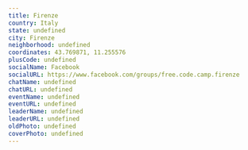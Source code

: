 ```yaml
---
title: Firenze
country: Italy
state: undefined
city: Firenze
neighborhood: undefined
coordinates: 43.769871, 11.255576
plusCode: undefined
socialName: Facebook
socialURL: https://www.facebook.com/groups/free.code.camp.firenze
chatName: undefined
chatURL: undefined
eventName: undefined
eventURL: undefined
leaderName: undefined
leaderURL: undefined
oldPhoto: undefined
coverPhoto: undefined
---
```

